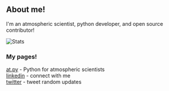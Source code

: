 ## About me!

I'm an atmospheric scientist, python developer, and open source contributor!

![Stats](https://github-readme-stats.vercel.app/api?username=ahuang11&show_icons=true&theme=radical)

### My pages!

[at.py](https://atdotpy.substack.com/) - Python for atmospheric scientists <br />
[linkedin](https://www.linkedin.com/in/huangandrew12) - connect with me <br />
[twitter](https://twitter.com/IAteAnDrew1) - tweet random updates <br />
